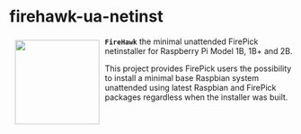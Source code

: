 # firehawk-ua-netinst

<a><img src="http://cdn.warcraftpets.com/images/pets/big/blazing-firehawk.v9373.jpg" align="left" hspace="10" vspace="6" height="150" width="150" w></a>

**`FireHawk`** the minimal unattended FirePick netinstaller for Raspberry Pi Model 1B, 1B+ and 2B.  

This project provides FirePick users the possibility to install a minimal base Raspbian system unattended using latest Raspbian and FirePick packages regardless when the installer was built.

